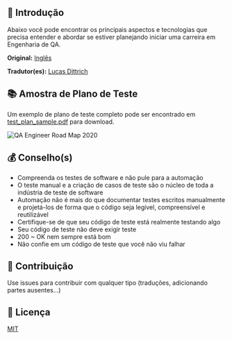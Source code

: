 ## 🔰 Introdução

Abaixo você pode encontrar os principais aspectos e tecnologias que precisa entender e abordar se estiver planejando iniciar uma carreira em Engenharia de QA.

**Original:** [Inglês](https://github.com/fityanos/Quality-Assurance-Road-Map/blob/master/README.md)

**Tradutor(es):** [Lucas Dittrich](https://github.com/DittrichLucas)

## 📚 Amostra de Plano de Teste

Um exemplo de plano de teste completo pode ser encontrado em [test_plan_sample.pdf](https://github.com/anas-qa/Quality-Assurance-Road-Map/blob/master/Test_Plan_Sample.pdf) para download.

![QA Engineer Road Map 2020](https://i.imgur.com/usvj5NT.png)

## 💰 Conselho(s)

- Compreenda os testes de software e não pule para a automação
- O teste manual e a criação de casos de teste são o núcleo de toda a indústria de teste de software
- Automação não é mais do que documentar testes escritos manualmente e projetá-los de forma que o código seja legível, compreensível e reutilizável
- Certifique-se de que seu código de teste está realmente testando algo
- Seu código de teste não deve exigir teste
- 200 ~ OK nem sempre está bom
- Não confie em um código de teste que você não viu falhar

## 🚀 Contribuição

Use issues para contribuir com qualquer tipo (traduções, adicionando partes ausentes...)

## 📄 Licença

[MIT](LICENSE)
